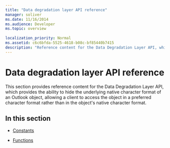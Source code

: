 ```yaml
---
title: "Data degradation layer API reference"
manager: soliver
ms.date: 11/16/2014
ms.audience: Developer
ms.topic: overview
 
localization_priority: Normal
ms.assetid: c6c6bfda-5525-4618-b08c-bf85440b7415
description: "Reference content for the Data Degradation Layer API, which provides the ability to hide the underlying native character format of an Outlook object."
---
```


# Data degradation layer API reference

This section provides reference content for the Data Degradation Layer API, which provides the ability to hide the underlying native character format of an Outlook object, allowing a client to access the object in a preferred character format rather than in the object's native character format.
  
## In this section

- [Constants](constants-data-degradation-layer-api.md)
    
- [Functions](functions-data-degradation-layer-api.md)
    

